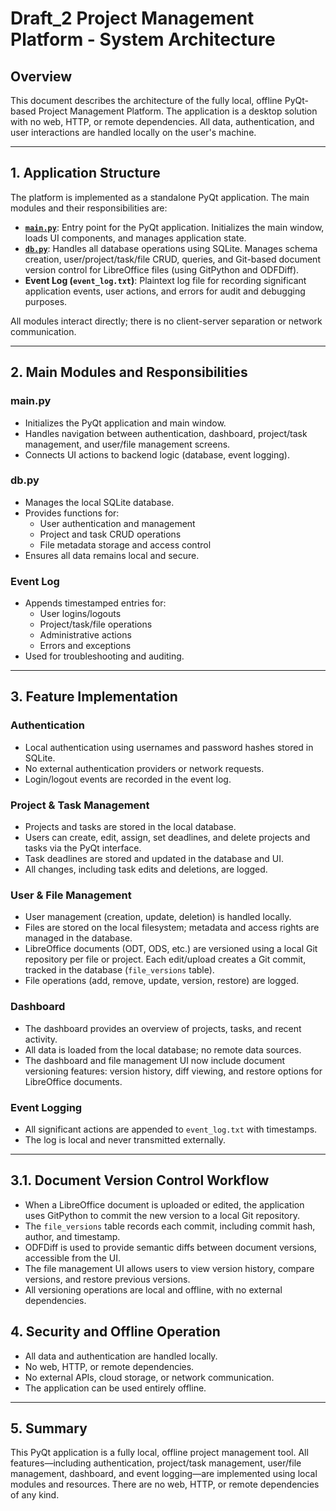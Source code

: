 # Draft_2 Project Management Platform - System Architecture

## Overview

This document describes the architecture of the fully local, offline PyQt-based Project Management Platform. The application is a desktop solution with no web, HTTP, or remote dependencies. All data, authentication, and user interactions are handled locally on the user's machine.

---

## 1. Application Structure

The platform is implemented as a standalone PyQt application. The main modules and their responsibilities are:

- **[`main.py`](app/main.py:1)**: Entry point for the PyQt application. Initializes the main window, loads UI components, and manages application state.
- **[`db.py`](app/db.py:1)**: Handles all database operations using SQLite. Manages schema creation, user/project/task/file CRUD, queries, and Git-based document version control for LibreOffice files (using GitPython and ODFDiff).
- **Event Log (`event_log.txt`)**: Plaintext log file for recording significant application events, user actions, and errors for audit and debugging purposes.

All modules interact directly; there is no client-server separation or network communication.

---

## 2. Main Modules and Responsibilities

### main.py

- Initializes the PyQt application and main window.
- Handles navigation between authentication, dashboard, project/task management, and user/file management screens.
- Connects UI actions to backend logic (database, event logging).

### db.py

- Manages the local SQLite database.
- Provides functions for:
  - User authentication and management
  - Project and task CRUD operations
  - File metadata storage and access control
- Ensures all data remains local and secure.

### Event Log

- Appends timestamped entries for:
  - User logins/logouts
  - Project/task/file operations
  - Administrative actions
  - Errors and exceptions
- Used for troubleshooting and auditing.

---

## 3. Feature Implementation

### Authentication

- Local authentication using usernames and password hashes stored in SQLite.
- No external authentication providers or network requests.
- Login/logout events are recorded in the event log.

### Project & Task Management

- Projects and tasks are stored in the local database.
- Users can create, edit, assign, set deadlines, and delete projects and tasks via the PyQt interface.
- Task deadlines are stored and updated in the database and UI.
- All changes, including task edits and deletions, are logged.

### User & File Management

- User management (creation, update, deletion) is handled locally.
- Files are stored on the local filesystem; metadata and access rights are managed in the database.
- LibreOffice documents (ODT, ODS, etc.) are versioned using a local Git repository per file or project. Each edit/upload creates a Git commit, tracked in the database (`file_versions` table).
- File operations (add, remove, update, version, restore) are logged.

### Dashboard

- The dashboard provides an overview of projects, tasks, and recent activity.
- All data is loaded from the local database; no remote data sources.
- The dashboard and file management UI now include document versioning features: version history, diff viewing, and restore options for LibreOffice documents.

### Event Logging

- All significant actions are appended to `event_log.txt` with timestamps.
- The log is local and never transmitted externally.

---

## 3.1. Document Version Control Workflow

- When a LibreOffice document is uploaded or edited, the application uses GitPython to commit the new version to a local Git repository.
- The `file_versions` table records each commit, including commit hash, author, and timestamp.
- ODFDiff is used to provide semantic diffs between document versions, accessible from the UI.
- The file management UI allows users to view version history, compare versions, and restore previous versions.
- All versioning operations are local and offline, with no external dependencies.


## 4. Security and Offline Operation

- All data and authentication are handled locally.
- No web, HTTP, or remote dependencies.
- No external APIs, cloud storage, or network communication.
- The application can be used entirely offline.

---

## 5. Summary

This PyQt application is a fully local, offline project management tool. All features—including authentication, project/task management, user/file management, dashboard, and event logging—are implemented using local modules and resources. There are no web, HTTP, or remote dependencies of any kind.